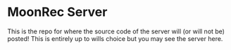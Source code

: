 # MoonRec Server
This is the repo for where the source code of the server will (or will not be) posted! This is entirely up to wills choice but you may see the server here.
